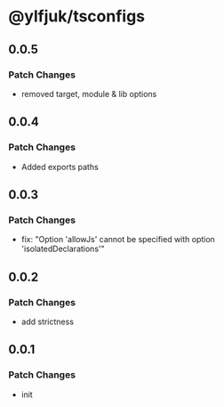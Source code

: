 # @ylfjuk/tsconfigs

## 0.0.5

### Patch Changes

- removed target, module & lib options

## 0.0.4

### Patch Changes

- Added exports paths

## 0.0.3

### Patch Changes

- fix: "Option 'allowJs' cannot be specified with option 'isolatedDeclarations'"

## 0.0.2

### Patch Changes

- add strictness

## 0.0.1

### Patch Changes

- init
